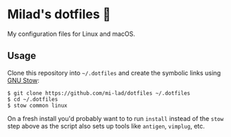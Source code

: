 # Milad's dotfiles 🐣

My configuration files for Linux and macOS.

## Usage

Clone this repository into `~/.dotfiles` and create the symbolic links using [GNU Stow](https://www.gnu.org/software/stow/):

```shell
$ git clone https://github.com/mi-lad/dotfiles ~/.dotfiles
$ cd ~/.dotfiles
$ stow common linux
```

On a fresh install you'd probably want to to run `install` instead of the `stow` step above as the script also sets up tools like `antigen`, `vimplug`, etc.
